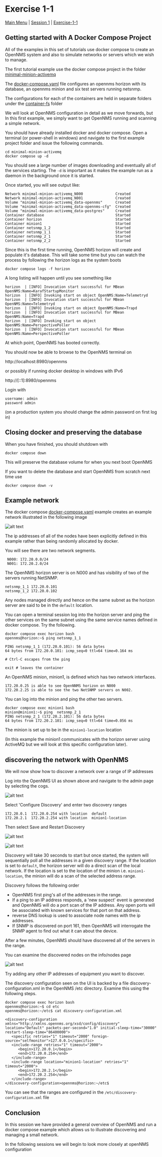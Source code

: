 # Exercise 1-1 

[Main Menu](../README.md) | [Session 1](../session1/README.md) | [Exercise-1-1](../session1/Exercise-1-1.md)

## Getting started with A Docker Compose Project

All of the examples in this set of tutorials use docker compose to create an OpenNMS system and also to simulate networks or servers which we wish to manage.

The first tutorial example use the docker compose project in the folder [minimal-minion-activemq](../session1/minimal-minion-activemq)

The  [docker-compose.yaml](../session1/minimal-minion-activemq/docker-compose.yaml) file configures an opennms horizon with its database, an opennms minion and six test servers running netsnmp.

The configurations for each of the containers are held in separate folders under the [container-fs](../session1/minimal-minion-activemq/container-fs) folder

We will look at OpenNMS configuration in detail as we move forwards, but In this first example, we simply want to get OpenNMS running and scanning a simple network.

You should have already installed docker and docker compose. 
Open a terminal (or power-shell in windows) and navigate to the first example project folder and issue the following commands.

```
cd minimal-minion-activemq
docker compose up -d
```
You should see a large number of images downloading and eventually all of the services starting.
The `-d` is important as it makes the example run as a daemon in the background once it is started.

Once started, you will see output like:

```
Network minimal-minion-activemq_N000               Created
Network minimal-minion-activemq_N001               Created
Volume "minimal-minion-activemq_data-opennms"      Created
Volume "minimal-minion-activemq_data-opennms-cfg"  Created
Volume "minimal-minion-activemq_data-postgres"     Created
Container database                                 Started
Container horizon                                  Started
Container minion1                                  Started
Container netsnmp_1_2                              Started                                                                                        Container netsnmp_1_1                              Started
Container netsnmp_2_1                              Started                                                                                                                                                                          Container netsnmp_2_2                              Started
```
Since this is the first time running, OpenNMS horizon will create and populate it's database. 
This will take some time but you can watch the process by following the horizon logs as the system boots

```
docker compose logs -f horizon
```
A long listing will happen until you see something like

```
horizon  | [INFO] Invocation start successful for MBean OpenNMS:Name=KarafStartupMonitor
horizon  | [INFO] Invoking start on object OpenNMS:Name=Telemetryd
horizon  | [INFO] Invocation start successful for MBean OpenNMS:Name=Telemetryd
horizon  | [INFO] Invoking start on object OpenNMS:Name=Trapd
horizon  | [INFO] Invocation start successful for MBean OpenNMS:Name=Trapd
horizon  | [INFO] Invoking start on object OpenNMS:Name=PerspectivePoller
horizon  | [INFO] Invocation start successful for MBean OpenNMS:Name=PerspectivePoller
```
At which point, OpenNMS has booted correctly.

You should now be able to browse to the OpenNMS terminal on

http://localhost:8980/opennms

or possibly if running docker desktop in windows with IPv6

http://[::1]:8980/opennms

Login with 
```
username: admin 
password admin
```
(on a production system you should change the admin password on first log in)

## Closing docker and preserving the database

When you have finished, you should shutdown with 
```
docker compose down
```
This will preserve the database volume for when you next boot OpenNMS

If you want to delete the database and start OpenNMS from scratch next time use
```
docker compose down -v
```

## Example network

The docker compose [docker-compose.yaml](../session1/minimal-minion-activemq/docker-compose.yaml) example creates an example network illustrated in the following image

![alt text](../session1/images/examplenetwork1.drawio.png "Figure examplenetwork1.drawio.png")

The ip addresses of all of the nodes have been explicitly defined in this example rather than being randomly allocated by docker.

You will see there are two network segments.

```
 N000: 172.20.0.0/24
 N001: 172.20.2.0/24
```


The OpenNMS horizon server is on N000 and has visibility of two of the servers running NetSNMP.

```
netsnmp_1_1 172.20.0.101
netsnmp_1_2 172.20.0.102
```
Any nodes managed directly and hence on the same subnet as the horizon server are said to be in the `default` location.

You can open a terminal session log into the horizon server and ping the other services on the same subnet using the same service names defined in docker compose. 
Try the following.

```
docker compose exec horizon bash
opennms@horizon:~$ ping netsnmp_1_1

PING netsnmp_1_1 (172.20.0.101): 56 data bytes
64 bytes from 172.20.0.101: icmp_seq=0 ttl=64 time=0.164 ms

# Ctrl-C escapes from the ping

exit # leaves the container
```

An OpenNMS minion, minion1, is defined which  has two network interfaces.

```
172.20.0.25 is able to see OpenNNMS horizon on N000 
172.20.2.25 is able to see the two NetSNMP servers on N002.
```

You can log into the minion and ping the other two servers.

```
docker compose exec minion1 bash
minion@minion1:~$ ping  netsnmp_2_1
PING netsnmp_2_1 (172.20.2.101): 56 data bytes
64 bytes from 172.20.2.101: icmp_seq=0 ttl=64 time=0.056 ms

```

The minion is set up to be in the `minion1-location` location

(In this example the minion1 communicates with the horizon server using ActiveMQ but we will look at this specific configuration later).

## discovering the network with OpenNMS

We will now show how to discover a network over a range of IP addresses

Log into the OpenNMS UI as shown above and navigate to the admin page by selecting the cogs.

![alt text](../session1/images/AdminPage.png "Figure AdminPage.png")

Select 'Configure Discovery' and enter two discovery ranges

```
172.20.0.1  172.20.0.254 with location  default
172.20.2.1  172.20.2.254 with location  minion1-location
```
Then select Save and Restart Discovery

![alt text](../session1/images/DiscoveryConfig.png "Figure DiscoveryConfig.png")

![alt text](../session1/images/DiscoveryRange.png "Figure DiscoveryRange.png")

Discovery will take 30 seconds to start but once started, the system will sequentially poll all the addresses in a given discovery range.
If the location is set to `default`, the horizon server will do a direct scan of the local network.
If the location is set to the location of the minion i.e. `minion1-location`, the minion will do a scan of the selected address range.

Discovery follows the following order

* OpenNMS first ping's all of the addresses in the range. 
* If a ping to an IP address responds, a 'new suspect' event is generated and OpenNMS will do a port scan of the IP address. Any open ports will be associated with known services for that port on that address.
* reverse DNS lookup is used to associate node names with the ip addresses.
* If SNMP is discovered on port 161, then OpenNMS will interrogate the SNMP agent to find out what it  can about the device. 

After a few minutes, OpenNMS should have discovered all of the servers in the range. 

You can examine the discovered nodes on the info/nodes page

![alt text](../session1/images/nodes.png "Figure nodes.png")

Try adding any other IP addresses of equipment you want to discover.

The discovery configuration seen on the UI is backed by a file discovery-configuration.xml in the OpenNMS /etc directory. 
Examine this using the following steps.

```
docker compose exec horizon bash
opennms@horizon:~$ cd etc
opennms@horizon:~/etc$ cat discovery-configuration.xml

<discovery-configuration xmlns="http://xmlns.opennms.org/xsd/config/discovery" location="Default" packets-per-second="1.0" initial-sleep-time="30000" restart-sleep-time="86400000">
   <specific retries="1" timeout="2000" foreign-source="selfmonitor">127.0.0.1</specific>
   <include-range retries="1" timeout="2000">
      <begin>172.20.0.1</begin>
      <end>172.20.0.254</end>
   </include-range>
   <include-range location="minion1-location" retries="1" timeout="2000">
      <begin>172.20.2.1</begin>
      <end>172.20.2.254</end>
   </include-range>
</discovery-configuration>opennms@horizon:~/etc$

```
You can see that the ranges are configured in the `/etc/discovery-configuration.xml` file


## Conclusion

In this session we have provided a general overview of OpenNMS and run a docker compose example which allows us to illustrate discovering and managing a small network.

In the following sessions we will begin to look more closely at openNMS configuration


